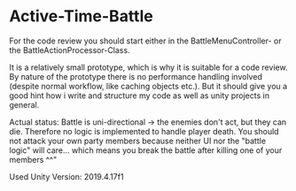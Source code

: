 # Active-Time-Battle

For the code review you should start either in the BattleMenuController- or the BattleActionProcessor-Class.

It is a relatively small prototype, which is why it is suitable for a code review.
By nature of the prototype there is no performance handling involved (despite normal workflow, like caching objects etc.).
But it should give you a good hint how i write and structure my code as well as unity projects in general.

Actual status:
Battle is uni-directional -> the enemies don't act, but they can die.
Therefore no logic is implemented to handle player death. 
You should not attack your own party members because neither UI nor the "battle logic" will care... which means you break the battle after killing one of your members ^^"

Used Unity Version: 2019.4.17f1
